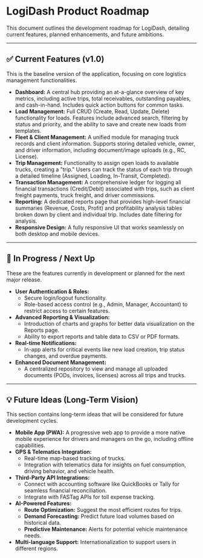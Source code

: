 # LogiDash Product Roadmap

This document outlines the development roadmap for LogiDash, detailing current features, planned enhancements, and future ambitions.

---

## ✅ Current Features (v1.0)

This is the baseline version of the application, focusing on core logistics management functionalities.

- **Dashboard:** A central hub providing an at-a-glance overview of key metrics, including active trips, total receivables, outstanding payables, and cash-in-hand. Includes quick action buttons for common tasks.
- **Load Management:** Full CRUD (Create, Read, Update, Delete) functionality for loads. Features include advanced search, filtering by status and priority, and the ability to save and create new loads from templates.
- **Fleet & Client Management:** A unified module for managing truck records and client information. Supports storing detailed vehicle, owner, and driver information, including document/image uploads (e.g., RC, License).
- **Trip Management:** Functionality to assign open loads to available trucks, creating a "trip." Users can track the status of each trip through a detailed timeline (Assigned, Loading, In-Transit, Completed).
- **Transaction Management:** A comprehensive ledger for logging all financial transactions (Credit/Debit) associated with trips, such as client freight payments, truck freight, and driver commissions.
- **Reporting:** A dedicated reports page that provides high-level financial summaries (Revenue, Costs, Profit) and profitability analysis tables broken down by client and individual trip. Includes date filtering for analysis.
- **Responsive Design:** A fully responsive UI that works seamlessly on both desktop and mobile devices.

---

## 🚀 In Progress / Next Up

These are the features currently in development or planned for the next major release.

- **User Authentication & Roles:**
  - Secure login/logout functionality.
  - Role-based access control (e.g., Admin, Manager, Accountant) to restrict access to certain features.
- **Advanced Reporting & Visualization:**
  - Introduction of charts and graphs for better data visualization on the Reports page.
  - Ability to export reports and table data to CSV or PDF formats.
- **Real-time Notifications:**
  - In-app alerts for critical events like new load creation, trip status changes, and overdue payments.
- **Enhanced Document Management:**
  - A centralized repository to view and manage all uploaded documents (PODs, invoices, licenses) across all trips and trucks.

---

## 💡 Future Ideas (Long-Term Vision)

This section contains long-term ideas that will be considered for future development cycles.

- **Mobile App (PWA):** A progressive web app to provide a more native mobile experience for drivers and managers on the go, including offline capabilities.
- **GPS & Telematics Integration:**
  - Real-time map-based tracking of trucks.
  - Integration with telematics data for insights on fuel consumption, driving behavior, and vehicle health.
- **Third-Party API Integrations:**
  - Connect with accounting software like QuickBooks or Tally for seamless financial reconciliation.
  - Integrate with FASTag APIs for toll expense tracking.
- **AI-Powered Features:**
  - **Route Optimization:** Suggest the most efficient routes for trips.
  - **Demand Forecasting:** Predict future load volumes based on historical data.
  - **Predictive Maintenance:** Alerts for potential vehicle maintenance needs.
- **Multi-language Support:** Internationalization to support users in different regions.
